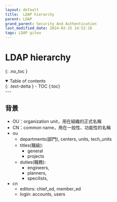 ```yaml
---
layout: default
title:  LDAP hierarchy
parent: LDAP
grand_parent: Security And Authentication
last_modified_date: 2024-02-15 14:52:16
tags: LDAP gitea
---
```


#  LDAP hierarchy
{: .no_toc }

<details open markdown="block">
  <summary>
    Table of contents
  </summary>
  {: .text-delta }
- TOC
{:toc}
</details>
---

## 背景

- OU：organization unit，用在組織的正式名稱
- CN：common name，用在一般性、功能性的名稱
- ou
  - departments(部門), centers, units, tech_units
  - titles(職級):
    - general
    - projects
  - duties(職務): 
    - engineers, 
    - planners, 
    - specilists,
- cn
  - editors: chief_ed, member_ed
  - login: accounts, users